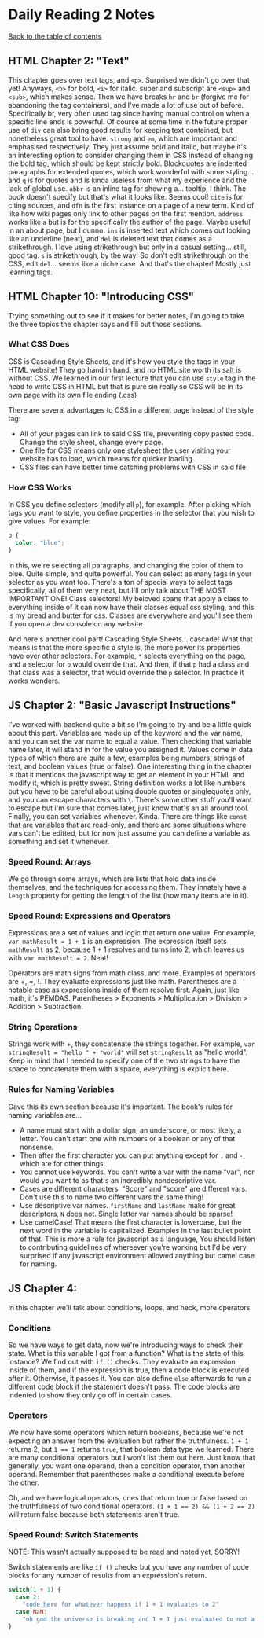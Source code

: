 # Daily Reading 2 Notes

[Back to the table of contents](../README.md)

## HTML Chapter 2: "Text"

This chapter goes over text tags, and `<p>`. Surprised we didn't go over that yet! Anyways, `<b>` for bold, `<i>` for italic. super and subscript are `<sup>` and `<sub>`, which makes sense. Then we have breaks `hr` and `br` (forgive me for abandoning the tag containers), and I've made a lot of use out of before. Specifically br, very often used tag since having manual control on when a specific line ends is powerful. Of course at some time in the future proper use of `div` can also bring good results for keeping text contained, but nonetheless great tool to have. `strong` and `em`, which are important and emphasised respectively. They just assume bold and italic, but maybe it's an interesting option to consider changing them in CSS instead of changing the bold tag, which should be kept strictly bold. Blockquotes are indented paragraphs for extended quotes, which work wonderful with some styling... and `q` is for quotes and is kinda useless from what my experience and the lack of global use. `abbr` is an inline tag for showing a... tooltip, I think. The book doesn't specify but that's what it looks like. Seems cool! `cite` is for citing sources, and `dfn` is the first instance on a page of a new term. Kind of like how wiki pages only link to other pages on the first mention. `address` works like `a` but is for the specifically the author of the page. Maybe useful in an about page, but I dunno. `ins` is inserted text which comes out looking like an underline (neat), and `del` is deleted text that comes as a strikethrough. I love using strikethrough but only in a casual setting... still, good tag. `s` is strikethrough, by the way! So don't edit strikethrough on the CSS, edit `del`... seems like a niche case. And that's the chapter! Mostly just learning tags.

## HTML Chapter 10: "Introducing CSS"

Trying something out to see if it makes for better notes, I'm going to take the three topics the chapter says and fill out those sections.

### What CSS Does

CSS is Cascading Style Sheets, and it's how you style the tags in your HTML website! They go hand in hand, and no HTML site worth its salt is without CSS. We learned in our first lecture that you can use `style` tag in the head to write CSS in HTML but that is pure sin really so CSS will be in its own page with its own file ending (.css)

There are several advantages to CSS in a different page instead of the style tag:

* All of your pages can link to said CSS file, preventing copy pasted code. Change the style sheet, change every page.
* One file for CSS means only one stylesheet the user visiting your website has to load, which means for quicker loading.
* CSS files can have better time catching problems with CSS in said file

### How CSS Works

In CSS you define selectors (modify all `p`), for example. After picking which tags you want to style, you define properties in the selector that you wish to give values. For example:

```css
p {
  color: "blue";
}
```

In this, we're selecting all paragraphs, and changing the color of them to blue. Quite simple, and quite powerful. You can select as many tags in your selector as you want too.
There's a ton of special ways to select tags specifically, all of them very neat, but I'll only talk about THE MOST IMPORTANT ONE! Class selectors! My beloved spans that apply a class to everything inside of it can now have their classes equal css styling, and this is my bread and butter for css. Classes are everywhere and you'll see them if you open a dev
console on any website.

And here's another cool part! Cascading Style Sheets... cascade! What that means is that the more specific a style is, the more power its properties have over other selectors. For example, `*` selects everything on the page, and a selector for `p` would override that. And then, if that `p` had a class and that class was a selector, that would override the `p` selector. In practice it works wonders.

## JS Chapter 2: "Basic Javascript Instructions"

I've worked with backend quite a bit so I'm going to try and be a little quick about this part. Variables are made up of the keyword and the var name, and you can set the var name to equal a value. Then checking that variable name later, it will stand in for the value you assigned it. Values come in data types of which there are quite a few, examples being numbers, strings of text, and boolean values (true or false). One interesting thing in the chapter is that it mentions the javascript way to get an element in your HTML and modify it, which is pretty sweet. String definition works a lot like numbers but you have to be careful about using double quotes or singlequotes only, and you can escape characters with `\`. There's some other stuff you'll want to escape but i'm sure that comes later, just know that's an all around tool. Finally, you can set variables whenever. Kinda. There are things like `const` that are variables that are read-only, and there are some situations where vars can't be editted, but for now just assume you can define a variable as something and set it whenever.

### Speed Round: Arrays

We go through some arrays, which are lists that hold data inside themselves, and the techniques for accessing them. They innately have a `length` property for getting the length of the list (how many items are in it).

### Speed Round: Expressions and Operators

Expressions are a set of values and logic that return one value. For example, `var mathResult = 1 + 1` is an expression. The expression itself sets `mathResult` as 2, because 1 + 1 resolves and turns into 2, which leaves us with `var mathResult = 2`. Neat!

Operators are math signs from math class, and more. Examples of operators are +, =, !. They evaluate expressions just like math. Parentheses are a notable case as expressions inside of them resolve first. Again, just like math, it's PEMDAS. Parentheses > Exponents > Multiplication > Division > Addition > Subtraction.

### String Operations

Strings work with +, they concatenate the strings together. For example, `var stringResult = "hello " + "world"` will set `stringResult` as "hello world". Keep in mind that I needed to specify one of the two strings to have the space to concatenate them with a space, everything is explicit here.

### Rules for Naming Variables

Gave this its own section because it's important. The book's rules for naming variables are...

* A name must start with a dollar sign, an underscore, or most likely, a letter. You can't start one with numbers or a boolean or any of that nonsense.
* Then after the first character you can put anything except for `.` and `-`, which are for other things.
* You cannot use keywords. You can't write a var with the name "var", nor would you want to as that's an incredibly nondescriptive var.
* Cases are different characters, "Score" and "score" are different vars. Don't use this to name two different vars the same thing!
* Use descriptive var names. `firstName` and `lastName` make for great descriptors, `N` does not. Single letter var names should be sparse!
* Use camelCase! That means the first character is lowercase, but the next word in the variable is capitalized. Examples in the last bullet point of that. This is more a rule for javascript as a language, You should listen to contributing guidelines of whereever you're working but I'd be very surprised if any javascript environment allowed anything but camel case for naming.

## JS Chapter 4:

In this chapter we'll talk about conditions, loops, and heck, more operators.

### Conditions

So we have ways to get data, now we're introducing ways to check their state. What is this variable I got from a function? What is the state of this instance? We find out with `if ()` checks. They evaluate an expression inside of them, and if the expression is true, then a code block is executed after it. Otherwise, it passes it. You can also define `else` afterwards to run a different code block if the statement doesn't pass. The code blocks are indented to show they only go off in certain cases.

### Operators

We now have some operators which return booleans, because we're not expecting an answer from the evaluation but rather the truthfulness. `1 + 1` returns 2, but `1 == 1` returns `true`, that boolean data type we learned. There are many conditional operators but I won't list them out here. Just know that generally, you want one operand, then a condition operator, then another operand. Remember that parentheses make a conditional execute before the other.

Oh, and we have logical operators, ones that return true or false based on the truthfulness of two conditional operators. `(1 + 1 == 2) && (1 + 2 == 2)` will return false because both statements aren't true.

### Speed Round: Switch Statements

NOTE: This wasn't actually supposed to be read and noted yet, SORRY!


Switch statements are like `if ()` checks but you have any number of code blocks for any number of results from an expression's return.

```js
switch(1 + 1) {
  case 2:
    "code here for whatever happens if 1 + 1 evaluates to 2"
  case NaN:
    "oh god the universe is breaking and 1 + 1 just evaluated to not a number!"
}
```
